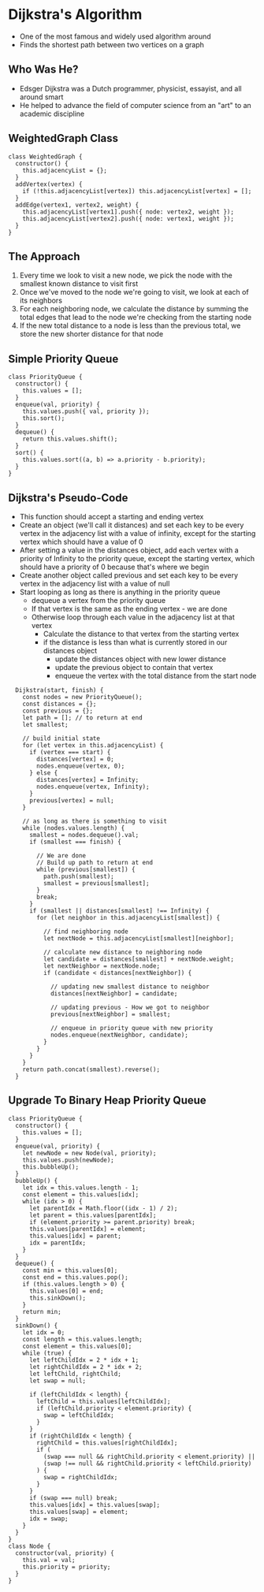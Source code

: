 # Dijkstra's Algorithm

- One of the most famous and widely used algorithm around
- Finds the shortest path between two vertices on a graph

## Who Was He?

- Edsger Dijkstra was a Dutch programmer, physicist, essayist, and all around smart
- He helped to advance the field of computer science from an "art" to an academic discipline

## WeightedGraph Class

```
class WeightedGraph {
  constructor() {
    this.adjacencyList = {};
  }
  addVertex(vertex) {
    if (!this.adjacencyList[vertex]) this.adjacencyList[vertex] = [];
  }
  addEdge(vertex1, vertex2, weight) {
    this.adjacencyList[vertex1].push({ node: vertex2, weight });
    this.adjacencyList[vertex2].push({ node: vertex1, weight });
  }
}
```

## The Approach

1. Every time we look to visit a new node, we pick the node with the smallest known distance to visit first
2. Once we've moved to the node we're going to visit, we look at each of its neighbors
3. For each neighboring node, we calculate the distance by summing the total edges that lead to the node we're checking from the starting node
4. If the new total distance to a node is less than the previous total, we store the new shorter distance for that node

## Simple Priority Queue

```
class PriorityQueue {
  constructor() {
    this.values = [];
  }
  enqueue(val, priority) {
    this.values.push({ val, priority });
    this.sort();
  }
  dequeue() {
    return this.values.shift();
  }
  sort() {
    this.values.sort((a, b) => a.priority - b.priority);
  }
}
```

## Dijkstra's Pseudo-Code

- This function should accept a starting and ending vertex
- Create an object (we'll call it distances) and set each key to be every vertex in the adjacency list with a value of infinity, except for the starting vertex which should have a value of 0
- After setting a value in the distances object, add each vertex with a priority of Infinity to the priority queue, except the starting vertex, which should have a priority of 0 because that's where we begin
- Create another object called previous and set each key to be every vertex in the adjacency list with a value of null
- Start looping as long as there is anything in the priority queue
  - dequeue a vertex from the priority queue
  - If that vertex is the same as the ending vertex - we are done
  - Otherwise loop through each value in the adjacency list at that vertex
    - Calculate the distance to that vertex from the starting vertex
    - if the distance is less than what is currently stored in our distances object
      - update the distances object with new lower distance
      - update the previous object to contain that vertex
      - enqueue the vertex with the total distance from the start node

```
  Dijkstra(start, finish) {
    const nodes = new PriorityQueue();
    const distances = {};
    const previous = {};
    let path = []; // to return at end
    let smallest;

    // build initial state
    for (let vertex in this.adjacencyList) {
      if (vertex === start) {
        distances[vertex] = 0;
        nodes.enqueue(vertex, 0);
      } else {
        distances[vertex] = Infinity;
        nodes.enqueue(vertex, Infinity);
      }
      previous[vertex] = null;
    }

    // as long as there is something to visit
    while (nodes.values.length) {
      smallest = nodes.dequeue().val;
      if (smallest === finish) {

        // We are done
        // Build up path to return at end
        while (previous[smallest]) {
          path.push(smallest);
          smallest = previous[smallest];
        }
        break;
      }
      if (smallest || distances[smallest] !== Infinity) {
        for (let neighbor in this.adjacencyList[smallest]) {

          // find neighboring node
          let nextNode = this.adjacencyList[smallest][neighbor];

          // calculate new distance to neighboring node
          let candidate = distances[smallest] + nextNode.weight;
          let nextNeighbor = nextNode.node;
          if (candidate < distances[nextNeighbor]) {

            // updating new smallest distance to neighbor
            distances[nextNeighbor] = candidate;

            // updating previous - How we got to neighbor
            previous[nextNeighbor] = smallest;

            // enqueue in priority queue with new priority
            nodes.enqueue(nextNeighbor, candidate);
          }
        }
      }
    }
    return path.concat(smallest).reverse();
  }
```

## Upgrade To Binary Heap Priority Queue

```
class PriorityQueue {
  constructor() {
    this.values = [];
  }
  enqueue(val, priority) {
    let newNode = new Node(val, priority);
    this.values.push(newNode);
    this.bubbleUp();
  }
  bubbleUp() {
    let idx = this.values.length - 1;
    const element = this.values[idx];
    while (idx > 0) {
      let parentIdx = Math.floor((idx - 1) / 2);
      let parent = this.values[parentIdx];
      if (element.priority >= parent.priority) break;
      this.values[parentIdx] = element;
      this.values[idx] = parent;
      idx = parentIdx;
    }
  }
  dequeue() {
    const min = this.values[0];
    const end = this.values.pop();
    if (this.values.length > 0) {
      this.values[0] = end;
      this.sinkDown();
    }
    return min;
  }
  sinkDown() {
    let idx = 0;
    const length = this.values.length;
    const element = this.values[0];
    while (true) {
      let leftChildIdx = 2 * idx + 1;
      let rightChildIdx = 2 * idx + 2;
      let leftChild, rightChild;
      let swap = null;

      if (leftChildIdx < length) {
        leftChild = this.values[leftChildIdx];
        if (leftChild.priority < element.priority) {
          swap = leftChildIdx;
        }
      }
      if (rightChildIdx < length) {
        rightChild = this.values[rightChildIdx];
        if (
          (swap === null && rightChild.priority < element.priority) ||
          (swap !== null && rightChild.priority < leftChild.priority)
        ) {
          swap = rightChildIdx;
        }
      }
      if (swap === null) break;
      this.values[idx] = this.values[swap];
      this.values[swap] = element;
      idx = swap;
    }
  }
}
class Node {
  constructor(val, priority) {
    this.val = val;
    this.priority = priority;
  }
}
```
